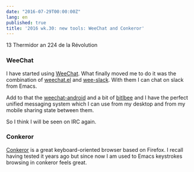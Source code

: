 ```yaml
---
date: "2016-07-29T00:00:00Z"
lang: en
published: true
title: '2016 wk.30: new tools: WeeChat and Conkeror'
---
```


13 Thermidor an 224 de la Révolution

### WeeChat

I have started using [WeeChat][]. What finally moved me to do it was
the combination of [weechat.el][] and [wee-slack][]. With them I can
chat on slack from Emacs.

Add to that the [weechat-android][] and a bit of [bitlbee][] and I have
the perfect unified messaging system which I can use from my desktop
and from my mobile sharing state between them.

So I think I will be seen on IRC again.

[WeeChat]: https://weechat.org/
[weechat.el]: https://github.com/the-kenny/weechat.el
[wee-slack]: https://github.com/rawdigits/wee-slack
[weechat-android]: https://github.com/ubergeek42/weechat-android
[bitlbee]: https://bitlbee.org

### Conkeror

[Conkeror][] is a great keyboard-oriented browser based on Firefox. I
recall having tested it years ago but since now I am used to Emacs
keystrokes browsing in conkeror feels great.

[conkeror]: http://conkeror.org/
